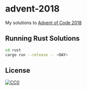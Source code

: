 # advent-2018

My solutions to [Advent of Code 2018](https://adventofcode.com)

## Running Rust Solutions

```bash
cd rust
cargo run --release -- <DAY>
```

## License
[![CC0](https://mirrors.creativecommons.org/presskit/buttons/88x31/svg/cc-zero.svg)](https://creativecommons.org/publicdomain/zero/1.0/)
